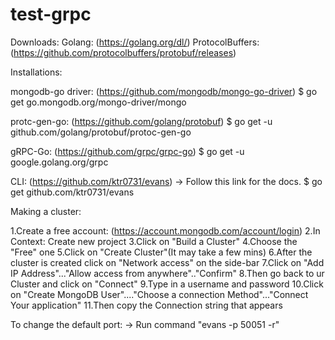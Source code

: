 # test-grpc


Downloads:
Golang:   (https://golang.org/dl/)
ProtocolBuffers:   (https://github.com/protocolbuffers/protobuf/releases)


Installations:

mongodb-go driver: (https://github.com/mongodb/mongo-go-driver)
$ go get go.mongodb.org/mongo-driver/mongo

protc-gen-go: (https://github.com/golang/protobuf)
$ go get -u github.com/golang/protobuf/protoc-gen-go

gRPC-Go: (https://github.com/grpc/grpc-go)
$ go get -u google.golang.org/grpc

CLI:  (https://github.com/ktr0731/evans) -> Follow this link for the docs.
$ go get github.com/ktr0731/evans

Making a cluster:

1.Create a free account:  (https://account.mongodb.com/account/login)
2.In Context:  Create new project
3.Click on "Build a Cluster"
4.Choose the "Free" one
5.Click on "Create Cluster"(It may take a few mins)
6.After the cluster is created click on "Network access" on the side-bar
7.Click on "Add IP Address"..."Allow access from anywhere".."Confirm"
8.Then go back to ur Cluster and click on "Connect"
9.Type in a username and password
10.Click on "Create MongoDB User"...."Choose a connection Method"..."Connect Your application"
11.Then copy the Connection string that appears


To change the default port:
-> Run command "evans -p 50051 -r"

